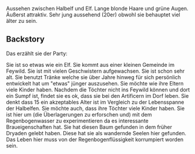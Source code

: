 
Aussehen zwischen Halbelf und Elf. Lange blonde Haare und grüne Augen.  Äußerst attraktiv. Sehr jung aussehend (20er) obwohl sie behauptet viel älter zu sein.
## Backstory
Das erzählt sie der Party:

Sie ist so etwas wie ein Elf.
Sie kommt aus einer kleinen Gemeinde im Feywild.
Sie ist mit vielen Geschwistern aufgewachsen.
Sie ist schon sehr alt.
Sie benutzt Tränke welche sie über Jahre hinweg für sich persönlich entwickelt hat um "etwas" jünger auszusehen.
Sie möchte wie ihre Eltern viele Kinder haben.
Nachdem die Töchter nicht ins Feywild können und dort ein Sumpf ist, findet sie es ok, dass sie bei den Artificern im Dorf leben.
Sie denkt dass 15 ein akzeptables Alter ist im Vergleich zu der Lebensspanne der Halbelfen.
Sie möchte auch, dass ihre Töchter viele Kinder haben.
Sie ist hier um (die Überlagerungen zu erforschen und) mit dem Regenbogenwasser zu experimentieren da es interessante Braueigenschaften hat.
Sie hat diesen Baum gefunden in dem früher Dryaden gelebt haben. Diese hat sie als wandernde Seelen hier gefunden. Das Leben hier muss von der Regenbogenflüssigkeit korrumpiert worden sein.


